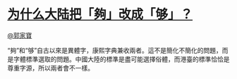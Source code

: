 
#  [为什么大陆把「夠」改成「够」？](https://zhihu.com/questions/19860729)



[@郭家寶](https://zhihu.com/people/0a5fde020f941671e0ac50fd70c4fafb)

“夠”和“够”自古以來是異體字，康熙字典兼收兩者。這不是簡化不簡化的問題，而是字體標準選取的問題。中國大陸的標準是盡可能選擇俗體，而港臺的標準恰恰是尊重字源，所以兩者會不一樣。